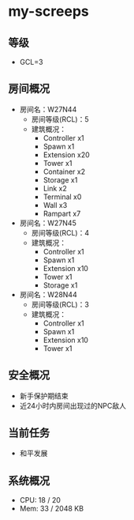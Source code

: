 # my-screeps
## 等级
- GCL=3

## 房间概况
- 房间名：W27N44
    - 房间等级(RCL)：5
    - 建筑概况：
        - Controller x1
        - Spawn x1
        - Extension x20 
        - Tower x1
        - Container x2
        - Storage x1
        - Link x2
        - Terminal x0
        - Wall x3
        - Rampart x7
- 房间名：W27N45
    - 房间等级(RCL)：4
    - 建筑概况：
        - Controller x1
        - Spawn x1
        - Extension x10
        - Tower x1
        - Storage x1
- 房间名：W28N44
    - 房间等级(RCL)：3
    - 建筑概况：
        - Controller x1
        - Spawn x1
        - Extension x10
        - Tower x1

## 安全概况
- 新手保护期结束
- 近24小时内房间出现过的NPC敌人

## 当前任务
- 和平发展

## 系统概况
- CPU: 18 / 20
- Mem: 33 / 2048 KB
